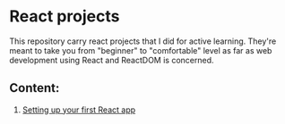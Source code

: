 # React projects

This repository carry react projects that I did for active learning. They're meant to take you from "beginner" to "comfortable" level as far as web development using React and ReactDOM is concerned.

## Content:

1. [Setting up your first React app](https://github.com/olumpeter/001-setting-up-your-first-react-app)
